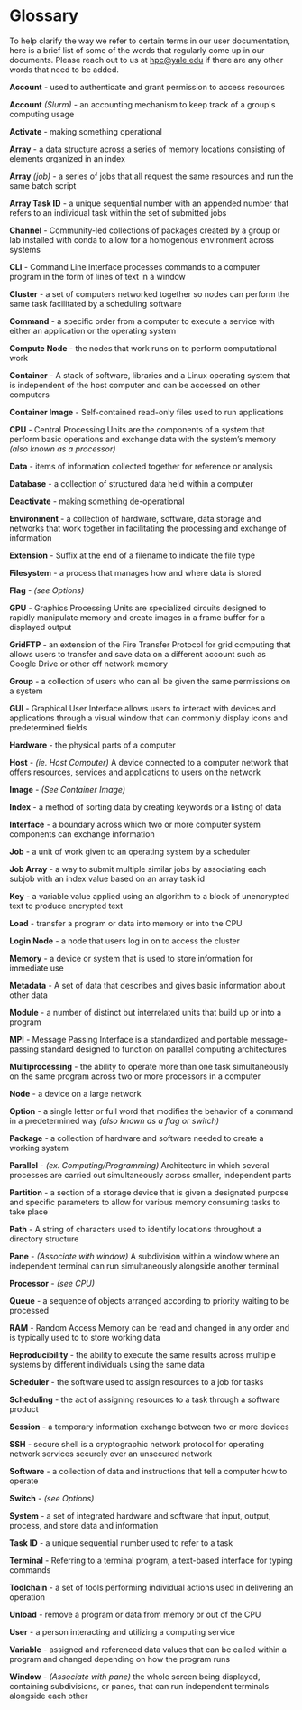 # Glossary

To help clarify the way we refer to certain terms in our user documentation, here is a brief list of some of the words that regularly come up in our documents. Please reach out to us at [hpc@yale.edu](mailto:hpc@yale.edu) if there are any other words that need to be added.

**Account** - used to authenticate and grant permission to access resources

**Account** *(Slurm)* - an accounting mechanism to keep track of a group's computing usage

**Activate** - making something operational

**Array** - a data structure across a series of memory locations consisting of elements organized in an index

**Array** *(job)* - a series of jobs that all request the same resources and run the same batch script

**Array Task ID** - a unique sequential number with an appended number that refers to an individual task within the set of submitted jobs

**Channel** - Community-led collections of packages created by a group or lab installed with conda to allow for a homogenous environment across systems

**CLI** - Command Line Interface processes commands to a computer program in the form of lines of text in a window

**Cluster** - a set of computers networked together so nodes can perform the same task facilitated by a scheduling software

**Command** - a specific order from a computer to execute a service with either an application or the operating system

**Compute Node** - the nodes that work runs on to perform computational work

**Container** - A stack of software, libraries and a Linux operating system that is independent of the host computer and can be accessed on other computers

**Container Image** - Self-contained read-only files used to run applications

**CPU** - Central Processing Units are the components of a system that perform basic operations and exchange data with the system’s memory *(also known as a processor)*

**Data** - items of information collected together for reference or analysis

**Database** - a collection of structured data held within a computer

**Deactivate** - making something de-operational

**Environment** - a collection of hardware, software, data storage and networks that work together in facilitating the processing and exchange of information

**Extension** - Suffix at the end of a filename to indicate the file type

**Filesystem** - a process that manages how and where data is stored

**Flag** - *(see Options)*

**GPU** - Graphics Processing Units are specialized circuits designed to rapidly manipulate memory and create images in a frame buffer for a displayed output

**GridFTP** - an extension of the Fire Transfer Protocol for grid computing that allows users to transfer and save data on a different account such as Google Drive or other off network memory

**Group** - a collection of users who can all be given the same permissions on a system

**GUI** - Graphical User Interface allows users to interact with devices and applications through a visual window that can commonly display icons and predetermined fields

**Hardware** - the physical parts of a computer

**Host** - *(ie. Host Computer)* A device connected to a computer network that offers resources, services and applications to users on the network

**Image** - *(See Container Image)*

**Index** - a method of sorting data by creating keywords or a listing of data

**Interface** - a boundary across which two or more computer system components can exchange information

**Job** - a unit of work given to an operating system by a scheduler

**Job Array** - a way to submit multiple similar jobs by associating each subjob with an index value based on an array task id

**Key** - a variable value applied using an algorithm to a block of unencrypted text to produce encrypted text

**Load** - transfer a program or data into memory or into the CPU

**Login Node** - a node that users log in on to access the cluster

**Memory** - a device or system that is used to store information for immediate use

**Metadata** - A set of data that describes and gives basic information about other data

**Module** - a number of distinct but interrelated units that build up or into a program

**MPI** - Message Passing Interface is a standardized and portable message-passing standard designed to function on parallel computing architectures

**Multiprocessing** - the ability to operate more than one task simultaneously on the same program across two or more processors in a computer

**Node** - a device on a large network

**Option** - a single letter or full word that modifies the behavior of a command in a predetermined way *(also known as a flag or switch)*

**Package** - a collection of hardware and software needed to create a working system

**Parallel** - *(ex. Computing/Programming)* Architecture in which several processes are carried out simultaneously across smaller, independent parts

**Partition** - a section of a storage device that is given a designated purpose and specific parameters to allow for various memory consuming tasks to take place

**Path** - A string of characters used to identify locations throughout a directory structure

**Pane** - *(Associate with window)* A subdivision within a window where an independent terminal can run simultaneously alongside another terminal

**Processor** - *(see CPU)*

**Queue** - a sequence of objects arranged according to priority waiting to be processed

**RAM** - Random Access Memory can be read and changed in any order and is typically used to to store working data

**Reproducibility** - the ability to execute the same results across multiple systems by different individuals using the same data

**Scheduler** - the software used to assign resources to a job for tasks

**Scheduling** - the act of assigning resources to a task through a software product

**Session** - a temporary information exchange between two or more devices

**SSH** - secure shell is a cryptographic network protocol for operating network services securely over an unsecured network

**Software** - a collection of data and instructions that tell a computer how to operate

**Switch** - *(see Options)*

**System** - a set of integrated hardware and software that input, output, process, and store data and information

**Task ID** - a unique sequential number used to refer to a task

**Terminal** - Referring to a terminal program, a text-based interface for typing commands

**Toolchain** - a set of tools performing individual actions used in delivering an operation

**Unload** - remove a program or data from memory or out of the CPU

**User** - a person interacting and utilizing a computing service

**Variable** - assigned and referenced data values that can be called within a program and changed depending on how the program runs

**Window** - *(Associate with pane)* the whole screen being displayed, containing subdivisions, or panes, that can run independent terminals alongside each other
